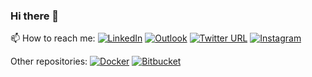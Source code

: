 ### Hi there 👋

📫 How to reach me: 
[![LinkedIn](https://shields.io/badge/Alex%20Xavier--0078d4?logo=linkedin&style=social)](https://www.linkedin.com/in/alexsantosxavier/)
[![Outlook](https://shields.io/badge/Mail--white?logo=microsoftoutlook&style=social)](mailto:alexsantosxavier@hotmail.com)
[![Twitter URL](https://img.shields.io/twitter/url?label=XavierSjk&style=social&url=https%3A%2F%2Ftwitter.com%2Fxaviersjk)](https://twitter.com/xaviersjk)
[![Instagram](https://shields.io/badge/alexsxaviersjk--white?logo=instagram&style=social)](https://www.instagram.com/alexsxaviersjk/)

Other repositories: 
[![Docker](https://shields.io/badge/powersjk--white?logo=docker&style=social)](https://hub.docker.com/u/powersjk)
[![Bitbucket](https://shields.io/badge/Alex%20Xavier--white?logo=bitbucket&style=social)](https://bitbucket.org/AlexXavier/)


<!--
**XavierSJC/XavierSJC** is a ✨ _special_ ✨ repository because its `README.md` (this file) appears on your GitHub profile.

Here are some ideas to get you started:

- 🔭 I’m currently working on ...
- 🌱 I’m currently learning ...
- 👯 I’m looking to collaborate on ...
- 🤔 I’m looking for help with ...
- 💬 Ask me about ...
- 📫 How to reach me: ...
- 😄 Pronouns: ...
- ⚡ Fun fact: ...
-->
